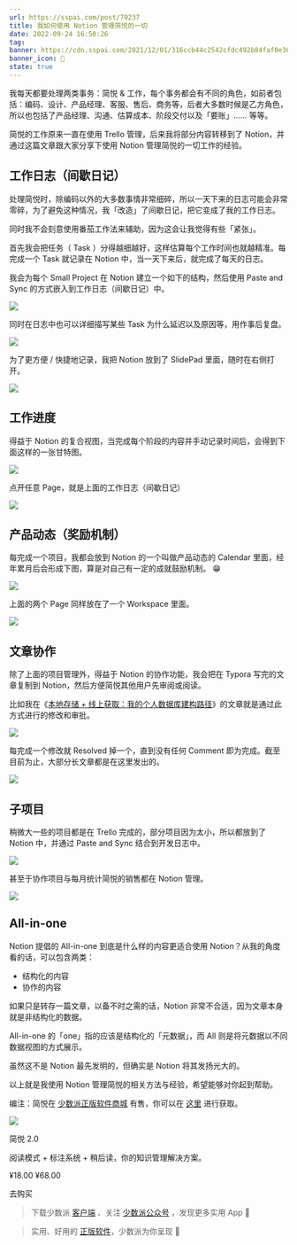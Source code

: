 ```yaml
---
url: https://sspai.com/post/70237
title: 我如何使用 Notion 管理简悦的一切
date: 2022-09-24 16:50:26
tag:
banner: https://cdn.sspai.com/2021/12/01/316ccb44c2542cfdc492b84faf0e3085.png
banner_icon: 🔖
state: true
---
```

我每天都要处理两类事务：简悦 & 工作，每个事务都会有不同的角色，如前者包括：编码、设计、产品经理、客服、售后、商务等，后者大多数时候是乙方角色，所以也包括了产品经理、沟通、估算成本、阶段交付以及「要账」…… 等等。

简悦的工作原来一直在使用 Trello 管理，后来我将部分内容转移到了 Notion，并通过这篇文章跟大家分享下使用 Notion 管理简悦的一切工作的经验。

## 工作日志（间歇日记）

处理简悦时，除编码以外的大多数事情非常细碎，所以一天下来的日志可能会非常零碎，为了避免这种情况，我「改造」了间歇日记，把它变成了我的工作日志。

同时我不会刻意使用番茄工作法来辅助，因为这会让我觉得有些「紧张」。

首先我会把任务（ Task ）分得越细越好，这样估算每个工作时间也就越精准。每完成一个 Task 就记录在 Notion 中，当一天下来后，就完成了每天的日志。

我会为每个 Small Project 在 Notion 建立一个如下的结构，然后使用 Paste and Sync 的方式嵌入到工作日志（间歇日记）中。

![](https://cdn.sspai.com/2021/12/01/article/79d285bfbe591e876962e00bd5a1614b)

同时在日志中也可以详细描写某些 Task 为什么延迟以及原因等，用作事后复盘。

![](https://cdn.sspai.com/2021/12/01/article/df9746350a1d33ef03df7b9b96af4772)

为了更方便 / 快捷地记录，我把 Notion 放到了 SlidePad 里面，随时在右侧打开。

![](https://cdn.sspai.com/2021/12/01/article/d9c4bc4365cadda1901da4f5db1607da)

## **工作进度**

得益于 Notion 的复合视图，当完成每个阶段的内容并手动记录时间后，会得到下面这样的一张甘特图。

![](https://cdn.sspai.com/2021/12/01/article/d6027cfdc15580892a6013d9af40ae95)

点开任意 Page，就是上面的工作日志（间歇日记）

![](https://cdn.sspai.com/2021/12/01/article/2bbc8bd3258cd5247ed182e607a33504)

## **产品动态（奖励机制）**

每完成一个项目，我都会放到 Notion 的一个叫做产品动态的 Calendar 里面，经年累月后会形成下图，算是对自己有一定的成就鼓励机制。 😁

![](https://cdn.sspai.com/2021/12/01/article/dcf998c9e173632ef816f7fae4165c9b)

上面的两个 Page 同样放在了一个 Workspace 里面。

![](https://cdn.sspai.com/2021/12/01/article/6222207b9d021d412dd545aeeb4cbfaf)

## **文章协作**

除了上面的项目管理外，得益于 Notion 的协作功能，我会把在 Typora 写完的文章复制到 Notion，然后方便简悦其他用户先审阅或阅读。

比如我在《[本地存储 + 线上获取：我的个人数据库建构路径](https://sspai.com/post/69972)》的文章就是通过此方式进行的修改和审批。

![](https://cdn.sspai.com/2021/12/01/article/8585f8f5f72b5013367cbe7b8aa7b5ef)

每完成一个修改就 Resolved 掉一个，直到没有任何 Comment 即为完成。截至目前为止，大部分长文章都是在这里发出的。

![](https://cdn.sspai.com/2021/12/01/article/7da767a895533d50eb8ca32d449dd24b)

## **子项目**

稍微大一些的项目都是在 Trello 完成的，部分项目因为太小，所以都放到了 Notion 中，并通过 Paste and Sync 结合到开发日志中。

![](https://cdn.sspai.com/2021/12/01/article/67498271b784e766cb8f7707cbeca6c4)

甚至于协作项目与每月统计简悦的销售都在 Notion 管理。

![](https://cdn.sspai.com/2021/12/01/article/569822ab2e266997231cc25f620344d7)

## **All-in-one**

Notion 提倡的 All-in-one 到底是什么样的内容更适合使用 Notion？从我的角度看的话，可以包含两类：

*   结构化的内容
*   协作的内容

如果只是转存一篇文章，以备不时之需的话，Notion 非常不合适，因为文章本身就是非结构化的数据。

All-in-one 的「one」指的应该是结构化的「元数据」，而 All 则是将元数据以不同数据视图的方式展示。

虽然这不是 Notion 最先发明的，但确实是 Notion 将其发扬光大的。

以上就是我使用 Notion 管理简悦的相关方法与经验，希望能够对你起到帮助。

编注：简悦在 [少数派正版软件商城](https://sspai.com/mall) 有售，你可以在 [这里](https://sspai.com/item/186) 进行获取。

![](https://cdn.sspai.com/article/5b1a2cd5-a6c8-f04e-1510-1060b5fc8342.jpg?imageMogr2/auto-orient/quality/95/thumbnail/!200x200r/gravity/Center/crop/200x200/interlace/1)

简悦 2.0

阅读模式 + 标注系统 + 稍后读，你的知识管理解决方案。

¥18.00 ¥68.00

去购买

> 下载少数派 [客户端](https://sspai.com/page/client) 、关注 [少数派公众号](https://sspai.com/s/J71e) ，发现更多实用 App 📱

> 实用、好用的 [正版软件](https://sspai.com/mall)，少数派为你呈现 🚀